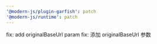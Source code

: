 ```yaml
---
'@modern-js/plugin-garfish': patch
'@modern-js/runtime': patch
---
```


fix: add originalBaseUrl param
fix: 添加 originalBaseUrl 参数
